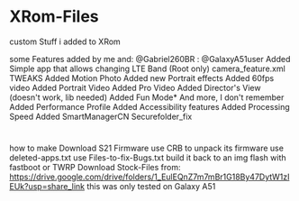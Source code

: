 # XRom-Files
custom Stuff i added to XRom

some Features added by me and: @Gabriel260BR : @GalaxyA51user 
Added Simple app that allows changing LTE Band (Root only)
camera_feature.xml TWEAKS
Added Motion Photo
Added new Portrait effects 
Added 60fps video
Added Portrait Video
Added Pro Video
Added Director's View (doesn't work, lib needed)
Added Fun Mode*
And more, I don't remember
Added Performance Profile
Added Accessibility features 
Added Processing Speed
Added SmartManagerCN
Securefolder_fix

#
how to make
Download S21 Firmware
use CRB to unpack its firmware
use deleted-apps.txt
use Files-to-fix-Bugs.txt
build it back to an img 
flash with fastboot or TWRP
Download Stock-Files from: https://drive.google.com/drive/folders/1_EulEQnZ7m7mBr1G18By47DytW1zIEUk?usp=share_link
this was only tested on Galaxy A51
